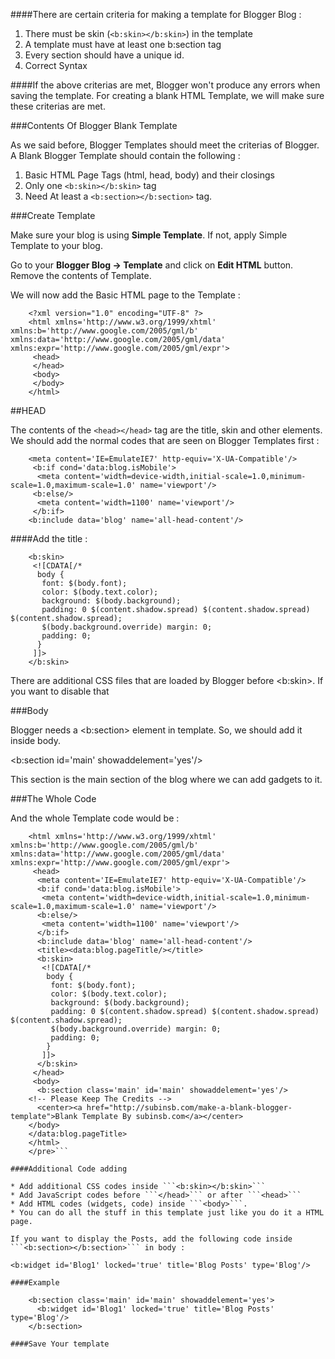 ####There are certain criteria for making a template for Blogger Blog :

1. There must be skin (```<b:skin></b:skin>```) in the template
2. A template must have at least one b:section tag
3. Every section should have a unique id.
4. Correct Syntax

####If the above criterias are met, Blogger won't produce any errors when saving the template. For creating a blank HTML Template, we will make sure these criterias are met.

###Contents Of Blogger Blank Template

As we said before, Blogger Templates should meet the criterias of Blogger. A Blank Blogger Template should contain the following :


1. Basic HTML Page Tags (html, head, body) and their closings
2. Only one ```<b:skin></b:skin>``` tag
3. Need At least a ```<b:section></b:section>``` tag.

###Create Template

Make sure your blog is using **Simple Template**. If not, apply Simple Template to your blog.

Go to your **Blogger Blog -> Template** and click on **Edit HTML** button. Remove the contents of Template.

We will now add the Basic HTML page to the Template :

```
    <?xml version="1.0" encoding="UTF-8" ?>
    <html xmlns='http://www.w3.org/1999/xhtml' xmlns:b='http://www.google.com/2005/gml/b' xmlns:data='http://www.google.com/2005/gml/data' xmlns:expr='http://www.google.com/2005/gml/expr'>
     <head>
     </head>
     <body>
     </body>
    </html>
```

##HEAD

The contents of the ```<head></head>``` tag are the title, skin and other elements. We should add the normal codes that are seen on Blogger Templates first :

```
    <meta content='IE=EmulateIE7' http-equiv='X-UA-Compatible'/> 
     <b:if cond='data:blog.isMobile'> 
      <meta content='width=device-width,initial-scale=1.0,minimum-scale=1.0,maximum-scale=1.0' name='viewport'/> 
     <b:else/> 
      <meta content='width=1100' name='viewport'/> 
     </b:if> 
    <b:include data='blog' name='all-head-content'/>
```

####Add the title :

```
    <b:skin>
     <![CDATA[/* 
      body { 
       font: $(body.font); 
       color: $(body.text.color); 
       background: $(body.background); 
       padding: 0 $(content.shadow.spread) $(content.shadow.spread) $(content.shadow.spread); 
       $(body.background.override) margin: 0; 
       padding: 0; 
      }
     ]]>
    </b:skin>
```

There are additional CSS files that are loaded by Blogger before <b:skin>. If you want to disable that

###Body

Blogger needs a <b:section> element in template. So, we should add it inside body.

<b:section id='main' showaddelement='yes'/>

This section is the main section of the blog where we can add gadgets to it.

###The Whole Code

And the whole Template code would be :

```<pre> <?xml version="1.0" encoding="UTF-8" ?>
    <html xmlns='http://www.w3.org/1999/xhtml' xmlns:b='http://www.google.com/2005/gml/b' xmlns:data='http://www.google.com/2005/gml/data' xmlns:expr='http://www.google.com/2005/gml/expr'>
     <head>
      <meta content='IE=EmulateIE7' http-equiv='X-UA-Compatible'/> 
      <b:if cond='data:blog.isMobile'> 
       <meta content='width=device-width,initial-scale=1.0,minimum-scale=1.0,maximum-scale=1.0' name='viewport'/> 
      <b:else/> 
       <meta content='width=1100' name='viewport'/> 
      </b:if> 
      <b:include data='blog' name='all-head-content'/>
      <title><data:blog.pageTitle/></title>
      <b:skin>
       <![CDATA[/* 
        body { 
         font: $(body.font); 
         color: $(body.text.color); 
         background: $(body.background); 
         padding: 0 $(content.shadow.spread) $(content.shadow.spread) $(content.shadow.spread); 
         $(body.background.override) margin: 0; 
         padding: 0; 
        }
       ]]>
      </b:skin>
     </head>
     <body>
      <b:section class='main' id='main' showaddelement='yes'/>
    <!-- Please Keep The Credits -->
      <center><a href="http://subinsb.com/make-a-blank-blogger-template">Blank Template By subinsb.com</a></center>
    </body>
    </data:blog.pageTitle>
    </html>
    </pre>```

####Additional Code adding

* Add additional CSS codes inside ```<b:skin></b:skin>```
* Add JavaScript codes before ```</head>``` or after ```<head>```
* Add HTML codes (widgets, code) inside ```<body>```.
* You can do all the stuff in this template just like you do it a HTML page.

If you want to display the Posts, add the following code inside ```<b:section></b:section>``` in body :

<b:widget id='Blog1' locked='true' title='Blog Posts' type='Blog'/>

####Example

    <b:section class='main' id='main' showaddelement='yes'>
      <b:widget id='Blog1' locked='true' title='Blog Posts' type='Blog'/>
    </b:section>

####Save Your template